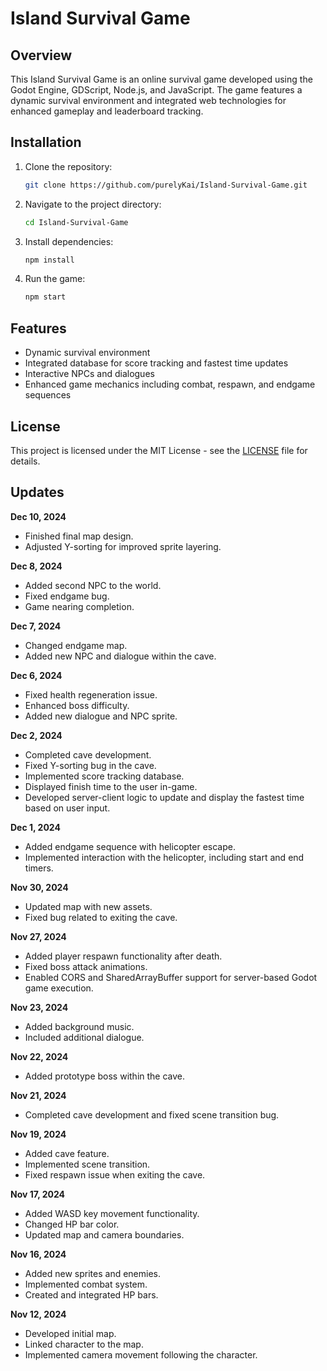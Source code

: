 # Island Survival Game

## Overview

This Island Survival Game is an online survival game developed using the Godot Engine, GDScript, Node.js, and JavaScript. The game features a dynamic survival environment and integrated web technologies for enhanced gameplay and leaderboard tracking.

## Installation

1. Clone the repository:
   ```bash
   git clone https://github.com/purelyKai/Island-Survival-Game.git
2. Navigate to the project directory:
   ```bash
   cd Island-Survival-Game
3. Install dependencies:
   ```bash
   npm install
4. Run the game:
   ```bash
   npm start

## Features

- Dynamic survival environment
- Integrated database for score tracking and fastest time updates
- Interactive NPCs and dialogues
- Enhanced game mechanics including combat, respawn, and endgame sequences

## License

This project is licensed under the MIT License - see the [LICENSE](LICENSE) file for details.

## Updates

**Dec 10, 2024**
- Finished final map design.
- Adjusted Y-sorting for improved sprite layering.

**Dec 8, 2024**
- Added second NPC to the world.
- Fixed endgame bug.
- Game nearing completion.

**Dec 7, 2024**
- Changed endgame map.
- Added new NPC and dialogue within the cave.

**Dec 6, 2024**
- Fixed health regeneration issue.
- Enhanced boss difficulty.
- Added new dialogue and NPC sprite.

**Dec 2, 2024**
- Completed cave development.
- Fixed Y-sorting bug in the cave.
- Implemented score tracking database.
- Displayed finish time to the user in-game.
- Developed server-client logic to update and display the fastest time based on user input.

**Dec 1, 2024**
- Added endgame sequence with helicopter escape.
- Implemented interaction with the helicopter, including start and end timers.

**Nov 30, 2024**
- Updated map with new assets.
- Fixed bug related to exiting the cave.

**Nov 27, 2024**
- Added player respawn functionality after death.
- Fixed boss attack animations.
- Enabled CORS and SharedArrayBuffer support for server-based Godot game execution.

**Nov 23, 2024**
- Added background music.
- Included additional dialogue.

**Nov 22, 2024**
- Added prototype boss within the cave.

**Nov 21, 2024**
- Completed cave development and fixed scene transition bug.

**Nov 19, 2024**
- Added cave feature.
- Implemented scene transition.
- Fixed respawn issue when exiting the cave.

**Nov 17, 2024**
- Added WASD key movement functionality.
- Changed HP bar color.
- Updated map and camera boundaries.

**Nov 16, 2024**
- Added new sprites and enemies.
- Implemented combat system.
- Created and integrated HP bars.

**Nov 12, 2024**
- Developed initial map.
- Linked character to the map.
- Implemented camera movement following the character.

